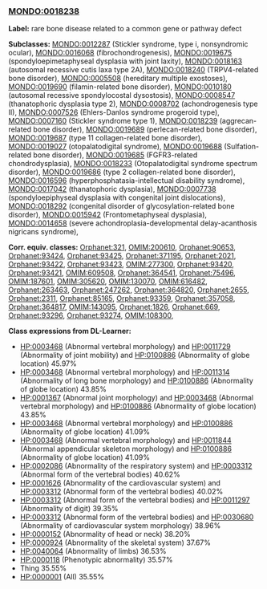 
### [MONDO:0018238](http://purl.obolibrary.org/obo/MONDO_0018238)
**Label:** rare bone disease related to a common gene or pathway defect

**Subclasses:** [MONDO:0012287](http://purl.obolibrary.org/obo/MONDO_0012287) (Stickler syndrome, type i, nonsyndromic ocular), [MONDO:0016068](http://purl.obolibrary.org/obo/MONDO_0016068) (fibrochondrogenesis), [MONDO:0019675](http://purl.obolibrary.org/obo/MONDO_0019675) (spondyloepimetaphyseal dysplasia with joint laxity), [MONDO:0018163](http://purl.obolibrary.org/obo/MONDO_0018163) (autosomal recessive cutis laxa type 2A), [MONDO:0018240](http://purl.obolibrary.org/obo/MONDO_0018240) (TRPV4-related bone disorder), [MONDO:0005508](http://purl.obolibrary.org/obo/MONDO_0005508) (hereditary multiple exostoses), [MONDO:0019690](http://purl.obolibrary.org/obo/MONDO_0019690) (filamin-related bone disorder), [MONDO:0010180](http://purl.obolibrary.org/obo/MONDO_0010180) (autosomal recessive spondylocostal dysostosis), [MONDO:0008547](http://purl.obolibrary.org/obo/MONDO_0008547) (thanatophoric dysplasia type 2), [MONDO:0008702](http://purl.obolibrary.org/obo/MONDO_0008702) (achondrogenesis type II), [MONDO:0007526](http://purl.obolibrary.org/obo/MONDO_0007526) (Ehlers-Danlos syndrome progeroid type), [MONDO:0007160](http://purl.obolibrary.org/obo/MONDO_0007160) (Stickler syndrome type 1), [MONDO:0018239](http://purl.obolibrary.org/obo/MONDO_0018239) (aggrecan-related bone disorder), [MONDO:0019689](http://purl.obolibrary.org/obo/MONDO_0019689) (perlecan-related bone disorder), [MONDO:0019687](http://purl.obolibrary.org/obo/MONDO_0019687) (type 11 collagen-related bone disorder), [MONDO:0019027](http://purl.obolibrary.org/obo/MONDO_0019027) (otopalatodigital syndrome), [MONDO:0019688](http://purl.obolibrary.org/obo/MONDO_0019688) (Sulfation-related bone disorder), [MONDO:0019685](http://purl.obolibrary.org/obo/MONDO_0019685) (FGFR3-related chondrodysplasia), [MONDO:0018233](http://purl.obolibrary.org/obo/MONDO_0018233) (Otopalatodigital syndrome spectrum disorder), [MONDO:0019686](http://purl.obolibrary.org/obo/MONDO_0019686) (type 2 collagen-related bone disorder), [MONDO:0016596](http://purl.obolibrary.org/obo/MONDO_0016596) (hyperphosphatasia-intellectual disability syndrome), [MONDO:0017042](http://purl.obolibrary.org/obo/MONDO_0017042) (thanatophoric dysplasia), [MONDO:0007738](http://purl.obolibrary.org/obo/MONDO_0007738) (spondyloepiphyseal dysplasia with congenital joint dislocations), [MONDO:0018292](http://purl.obolibrary.org/obo/MONDO_0018292) (congenital disorder of glycosylation-related bone disorder), [MONDO:0015942](http://purl.obolibrary.org/obo/MONDO_0015942) (Frontometaphyseal dysplasia), [MONDO:0014658](http://purl.obolibrary.org/obo/MONDO_0014658) (severe achondroplasia-developmental delay-acanthosis nigricans syndrome), 

**Corr. equiv. classes:** [Orphanet:321](http://www.orpha.net/ORDO/Orphanet_321), [OMIM:200610](http://purl.obolibrary.org/obo/OMIM_200610), [Orphanet:90653](http://www.orpha.net/ORDO/Orphanet_90653), [Orphanet:93424](http://www.orpha.net/ORDO/Orphanet_93424), [Orphanet:93425](http://www.orpha.net/ORDO/Orphanet_93425), [Orphanet:371195](http://www.orpha.net/ORDO/Orphanet_371195), [Orphanet:2021](http://www.orpha.net/ORDO/Orphanet_2021), [Orphanet:93422](http://www.orpha.net/ORDO/Orphanet_93422), [Orphanet:93423](http://www.orpha.net/ORDO/Orphanet_93423), [OMIM:277300](http://purl.obolibrary.org/obo/OMIM_277300), [Orphanet:93420](http://www.orpha.net/ORDO/Orphanet_93420), [Orphanet:93421](http://www.orpha.net/ORDO/Orphanet_93421), [OMIM:609508](http://purl.obolibrary.org/obo/OMIM_609508), [Orphanet:364541](http://www.orpha.net/ORDO/Orphanet_364541), [Orphanet:75496](http://www.orpha.net/ORDO/Orphanet_75496), [OMIM:187601](http://purl.obolibrary.org/obo/OMIM_187601), [OMIM:305620](http://purl.obolibrary.org/obo/OMIM_305620), [OMIM:130070](http://purl.obolibrary.org/obo/OMIM_130070), [OMIM:616482](http://purl.obolibrary.org/obo/OMIM_616482), [Orphanet:263463](http://www.orpha.net/ORDO/Orphanet_263463), [Orphanet:247262](http://www.orpha.net/ORDO/Orphanet_247262), [Orphanet:364820](http://www.orpha.net/ORDO/Orphanet_364820), [Orphanet:2655](http://www.orpha.net/ORDO/Orphanet_2655), [Orphanet:2311](http://www.orpha.net/ORDO/Orphanet_2311), [Orphanet:85165](http://www.orpha.net/ORDO/Orphanet_85165), [Orphanet:93359](http://www.orpha.net/ORDO/Orphanet_93359), [Orphanet:357058](http://www.orpha.net/ORDO/Orphanet_357058), [Orphanet:364817](http://www.orpha.net/ORDO/Orphanet_364817), [OMIM:143095](http://purl.obolibrary.org/obo/OMIM_143095), [Orphanet:1826](http://www.orpha.net/ORDO/Orphanet_1826), [Orphanet:669](http://www.orpha.net/ORDO/Orphanet_669), [Orphanet:93296](http://www.orpha.net/ORDO/Orphanet_93296), [Orphanet:93274](http://www.orpha.net/ORDO/Orphanet_93274), [OMIM:108300](http://purl.obolibrary.org/obo/OMIM_108300), 

**Class expressions from DL-Learner:**

- [HP:0003468](http://purl.obolibrary.org/obo/HP_0003468) (Abnormal vertebral morphology) and [HP:0011729](http://purl.obolibrary.org/obo/HP_0011729) (Abnormality of joint mobility) and [HP:0100886](http://purl.obolibrary.org/obo/HP_0100886) (Abnormality of globe location) 45.97%
- [HP:0003468](http://purl.obolibrary.org/obo/HP_0003468) (Abnormal vertebral morphology) and [HP:0011314](http://purl.obolibrary.org/obo/HP_0011314) (Abnormality of long bone morphology) and [HP:0100886](http://purl.obolibrary.org/obo/HP_0100886) (Abnormality of globe location) 43.85%
- [HP:0001367](http://purl.obolibrary.org/obo/HP_0001367) (Abnormal joint morphology) and [HP:0003468](http://purl.obolibrary.org/obo/HP_0003468) (Abnormal vertebral morphology) and [HP:0100886](http://purl.obolibrary.org/obo/HP_0100886) (Abnormality of globe location) 43.85%
- [HP:0003468](http://purl.obolibrary.org/obo/HP_0003468) (Abnormal vertebral morphology) and [HP:0100886](http://purl.obolibrary.org/obo/HP_0100886) (Abnormality of globe location) 41.09%
- [HP:0003468](http://purl.obolibrary.org/obo/HP_0003468) (Abnormal vertebral morphology) and [HP:0011844](http://purl.obolibrary.org/obo/HP_0011844) (Abnormal appendicular skeleton morphology) and [HP:0100886](http://purl.obolibrary.org/obo/HP_0100886) (Abnormality of globe location) 41.09%
- [HP:0002086](http://purl.obolibrary.org/obo/HP_0002086) (Abnormality of the respiratory system) and [HP:0003312](http://purl.obolibrary.org/obo/HP_0003312) (Abnormal form of the vertebral bodies) 40.62%
- [HP:0001626](http://purl.obolibrary.org/obo/HP_0001626) (Abnormality of the cardiovascular system) and [HP:0003312](http://purl.obolibrary.org/obo/HP_0003312) (Abnormal form of the vertebral bodies) 40.02%
- [HP:0003312](http://purl.obolibrary.org/obo/HP_0003312) (Abnormal form of the vertebral bodies) and [HP:0011297](http://purl.obolibrary.org/obo/HP_0011297) (Abnormality of digit) 39.35%
- [HP:0003312](http://purl.obolibrary.org/obo/HP_0003312) (Abnormal form of the vertebral bodies) and [HP:0030680](http://purl.obolibrary.org/obo/HP_0030680) (Abnormality of cardiovascular system morphology) 38.96%
- [HP:0000152](http://purl.obolibrary.org/obo/HP_0000152) (Abnormality of head or neck) 38.20%
- [HP:0000924](http://purl.obolibrary.org/obo/HP_0000924) (Abnormality of the skeletal system) 37.67%
- [HP:0040064](http://purl.obolibrary.org/obo/HP_0040064) (Abnormality of limbs) 36.53%
- [HP:0000118](http://purl.obolibrary.org/obo/HP_0000118) (Phenotypic abnormality) 35.57%
- Thing 35.55%
- [HP:0000001](http://purl.obolibrary.org/obo/HP_0000001) (All) 35.55%


